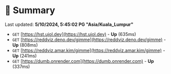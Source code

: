 # 📖 Summary
Last updated: **5/10/2024, 5:45:02 PG "Asia/Kuala_Lumpur"**

- `GET` [https://hst.ujol.dev](https://hst.ujol.dev) - **Up** (635ms)
- `GET` [https://reddviz.deno.dev/gimme](https://reddviz.deno.dev/gimme) - **Up** (808ms)
- `GET` [https://reddviz.amar.kim/gimme](https://reddviz.amar.kim/gimme) - **Up** (241ms)
- `GET` [https://dumb.onrender.com](https://dumb.onrender.com) - **Up** (337ms)
